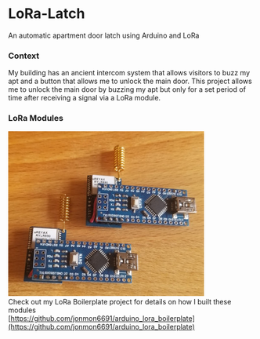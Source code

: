 # LoRa-Latch
An automatic apartment door latch using Arduino and LoRa

### Context
My building has an ancient intercom system that allows visitors to buzz my apt
and a button that allows me to unlock the main door. This project allows me to
unlock the main door by buzzing my apt but only for a set period of time after
receiving a signal via a LoRa module.

### LoRa Modules
![Module photo](docs/lora_modules.jpg)  
Check out my LoRa Boilerplate project for details on how I built these modules  
[https://github.com/jonmon6691/arduino_lora_boilerplate](https://github.com/jonmon6691/arduino_lora_boilerplate)

